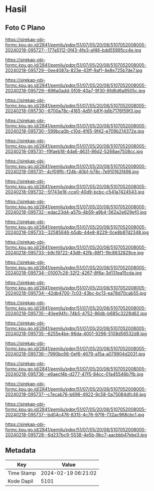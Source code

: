# Hasil

## Foto C Plano

https://sirekap-obj-formc.kpu.go.id/2841/pemilu/pdpr/51/07/05/20/08/5107052008005-20240218-095727--177a5112-0f43-4fe3-af46-bdd55995cc4e.jpg

https://sirekap-obj-formc.kpu.go.id/2841/pemilu/pdpr/51/07/05/20/08/5107052008005-20240218-095729--0ee4087a-823e-43ff-9af1-4e8e725b7de7.jpg

https://sirekap-obj-formc.kpu.go.id/2841/pemilu/pdpr/51/07/05/20/08/5107052008005-20240218-095729--896a0add-5f09-40a7-9f30-8fd6d6a9505c.jpg

https://sirekap-obj-formc.kpu.go.id/2841/pemilu/pdpr/51/07/05/20/08/5107052008005-20240218-095730--6700a78c-4165-4d5f-b81f-b6b7176f59f3.jpg

https://sirekap-obj-formc.kpu.go.id/2841/pemilu/pdpr/51/07/05/20/08/5107052008005-20240218-095730--599bca0b-c10d-4f65-9f42-e709b214372e.jpg

https://sirekap-obj-formc.kpu.go.id/2841/pemilu/pdpr/51/07/05/20/08/5107052008005-20240218-095731--f9faeb18-4da6-4631-86d2-5268ae7508cc.jpg

https://sirekap-obj-formc.kpu.go.id/2841/pemilu/pdpr/51/07/05/20/08/5107052008005-20240218-095731--4cf09ffc-f24b-40b1-b78c-7e910162f496.jpg

https://sirekap-obj-formc.kpu.go.id/2841/pemilu/pdpr/51/07/05/20/08/5107052008005-20240218-095732--5f743e18-cce0-40d9-bcbc-c541a7424543.jpg

https://sirekap-obj-formc.kpu.go.id/2841/pemilu/pdpr/51/07/05/20/08/5107052008005-20240218-095732--edac23d4-a57b-4b59-a9b4-562a2e629ef0.jpg

https://sirekap-obj-formc.kpu.go.id/2841/pemilu/pdpr/51/07/05/20/08/5107052008005-20240218-095733--32585646-b5db-44e8-8229-0ce8b87d2348.jpg

https://sirekap-obj-formc.kpu.go.id/2841/pemilu/pdpr/51/07/05/20/08/5107052008005-20240218-095733--b9c19722-43d8-42fb-88f1-19c8832829ce.jpg

https://sirekap-obj-formc.kpu.go.id/2841/pemilu/pdpr/51/07/05/20/08/5107052008005-20240218-095734--01007c28-32f2-4267-8f6a-3d131ea15cda.jpg

https://sirekap-obj-formc.kpu.go.id/2841/pemilu/pdpr/51/07/05/20/08/5107052008005-20240218-095734--42db4700-7c03-43bc-bc13-ea78d70cab55.jpg

https://sirekap-obj-formc.kpu.go.id/2841/pemilu/pdpr/51/07/05/20/08/5107052008005-20240218-095735--40ee94fc-74b5-4752-86db-b685c3228d62.jpg

https://sirekap-obj-formc.kpu.go.id/2841/pemilu/pdpr/51/07/05/20/08/5107052008005-20240218-095735--6255e4be-96da-4001-9296-5108d56532d8.jpg

https://sirekap-obj-formc.kpu.go.id/2841/pemilu/pdpr/51/07/05/20/08/5107052008005-20240218-095736--7990bc66-0ef6-4679-a15a-a079904d2031.jpg

https://sirekap-obj-formc.kpu.go.id/2841/pemilu/pdpr/51/07/05/20/08/5107052008005-20240218-095736--e6aecf4b-d277-47f5-84cc-01a45546b7fb.jpg

https://sirekap-obj-formc.kpu.go.id/2841/pemilu/pdpr/51/07/05/20/08/5107052008005-20240218-095737--c7ecab76-b696-4922-9c58-0a75084dfc46.jpg

https://sirekap-obj-formc.kpu.go.id/2841/pemilu/pdpr/51/07/05/20/08/5107052008005-20240218-095737--bd04c476-8315-4c76-97f8-732ac968cbc1.jpg

https://sirekap-obj-formc.kpu.go.id/2841/pemilu/pdpr/51/07/05/20/08/5107052008005-20240218-095728--6d237bc9-5538-4e5b-9bc7-aacbbb47ebe3.jpg


## Metadata

| Key        | Value               |
| ---------- | ------------------- |
| Time Stamp | 2024-02-19 06:21:02 |
| Kode Dapil | 5101                |



